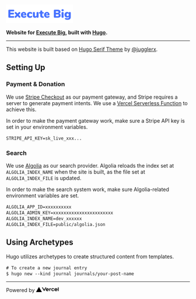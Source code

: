 <img src="static/images/logo.svg" height="50px">

**Website for [Execute Big](https://executebig.org), built with [Hugo](https://gohugo.io/).**

---

This website is built based on [Hugo Serif Theme](https://themes.gohugo.io/hugo-serif-theme/) by [@jugglerx](https://github.com/jugglerx/).

## Setting Up

### Payment & Donation

We use [Stripe Checkout](https://stripe.com) as our payment gateway, and Stripe requires a server to generate payment intents. We use a [Vercel Serverless Function](/api/donate.js) to achieve this. 

In order to make the payment gateway work, make sure a Stripe API key is set in your environment variables.

```
STRIPE_API_KEY=sk_live_xxx...
```

### Search

We use [Algolia](https://algolia.com) as our search provider. Algolia reloads the index set at `ALGOLIA_INDEX_NAME` when the site is built, as the file set at `ALGOLIA_INDEX_FILE` is updated. 

In order to make the search system work, make sure Algolia-related environment variables are set.

```
ALGOLIA_APP_ID=xxxxxxxxxx
ALGOLIA_ADMIN_KEY=xxxxxxxxxxxxxxxxxxxxxxx
ALGOLIA_INDEX_NAME=dev_xxxxxx
ALGOLIA_INDEX_FILE=public/algolia.json
```

## Using Archetypes

Hugo utilizes archetypes to create structured content from templates. 

```
# To create a new journal entry
$ hugo new --kind journal journals/your-post-name
```

---

Powered by <a href="https://vercel.com/?utm_source=executebig&utm_campaign=oss" target="_blank"><img src="static/images/sponsors/vercel-dark.svg" height="14px" /></a>
